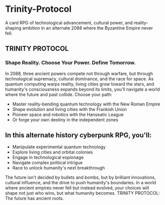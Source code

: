 # Trinity-Protocol
A card RPG of technological advancement, cultural power, and reality-shaping ambition in an alternate 2088 where the Byzantine Empire never fell.

## TRINITY PROTOCOL
### Shape Reality. Choose Your Power. Define Tomorrow.

In 2088, three ancient powers compete not through warfare, but through technological supremacy, cultural dominance, and the race for space. As quantum computing warps reality, living cities grow toward the stars, and humanity's consciousness expands beyond its limits, you'll navigate a world where the future and past collide.
Choose your path:

- Master reality-bending quantum technology with the New Roman Empire
- Shape evolution and living cities with the Frankish Union
- Pioneer space and robotics with the Hanseatic League
- Or forge your own destiny in the independent zones

## In this alternate history cyberpunk RPG, you'll:

- Manipulate experimental quantum technology
- Explore living cities and orbital colonies
- Engage in technological espionage
- Navigate complex political intrigue
- Race to unlock humanity's next breakthrough

The future isn't decided by bullets and bombs, but by brilliant innovations, cultural influence, and the drive to push humanity's boundaries. In a world where ancient empires never fell but instead evolved, your choices will shape not just who wins, but what humanity becomes.
TRINITY PROTOCOL: The future has ancient roots.
